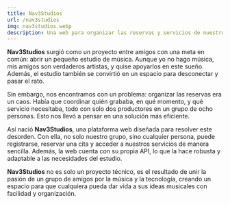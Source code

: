 ```yaml
---
title: Nav3Studios
url: /nav3studios
img: nav3studios.webp
description: Una web para organizar las reservas y servicios de nuestro estudio de música.
---
```

**Nav3Studios** surgió como un proyecto entre amigos con una meta en común: abrir un pequeño estudio de música. Aunque yo no hago música, mis amigos son verdaderos artistas, y quise apoyarlos en este sueño. Además, el estudio también se convirtió en un espacio para desconectar y pasar el rato.

Sin embargo, nos encontramos con un problema: organizar las reservas era un caos. Había que coordinar quién grababa, en qué momento, y qué servicio necesitaba, todo con solo dos productores en un grupo de ocho personas. Esto nos llevó a pensar en una solución más eficiente.

Así nació **Nav3Studios**, una plataforma web diseñada para resolver este desorden. Con ella, no solo nuestro grupo, sino cualquier persona, puede registrarse, reservar una cita y acceder a nuestros servicios de manera sencilla. Además, la web cuenta con su propia API, lo que la hace robusta y adaptable a las necesidades del estudio.

**Nav3Studios** no es solo un proyecto técnico, es el resultado de unir la pasión de un grupo de amigos por la música y la tecnología, creando un espacio para que cualquiera pueda dar vida a sus ideas musicales con facilidad y organización.